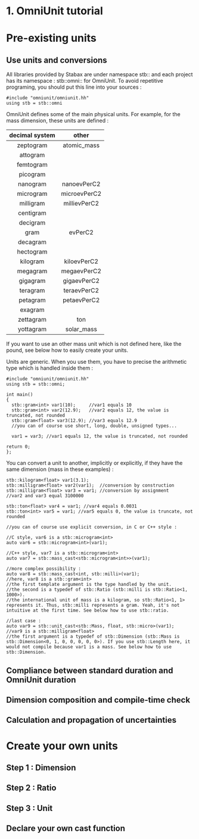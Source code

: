 # 1. OmniUnit tutorial #

# Pre-existing units #

## Use units and conversions ##

All libraries provided by Stabax are under namespace stb:: and each project has its namespace : stb::omni:: for OmniUnit. To avoid repetitive programing, you should put this line into your sources :

    #include "omniunit/omniunit.hh"
    using stb = stb::omni

OmniUnit defines some of the main physical units.
For example, for the mass dimension, these units are defined :

| **decimal system** | **other** |
| :---------------: | :-------: |
| zeptogram | atomic_mass |
| attogram | |
| femtogram | |
| picogram | |
| nanogram | nanoevPerC2 |
| microgram | microevPerC2 |
| milligram | millievPerC2 |
| centigram | |
| decigram | |
| gram | evPerC2 |
| decagram | |
| hectogram | |
| kilogram | kiloevPerC2 |
| megagram | megaevPerC2 |
| gigagram | gigaevPerC2 |
| teragram | teraevPerC2 |
| petagram | petaevPerC2 |
| exagram | |
| zettagram | ton |
| yottagram | solar_mass |

If you want to use an other mass unit which is not defined here, like the pound, see below how to easily create your units.

Units are generic. When you use them, you have to precise the arithmetic type which is handled inside them :

    #include "omniunit/omniunit.hh"
    using stb = stb::omni;

    int main()
    {
      stb::gram<int> var1(10);     //var1 equals 10
      stb::gram<int> var2(12.9);   //var2 equals 12, the value is truncated, not rounded
      stb::gram<float> var3(12.9); //var3 equals 12.9
      //you can of course use short, long, double, unsigned types...

      var1 = var3; //var1 equals 12, the value is truncated, not rounded

    return 0;
    };


You can convert a unit to another, implicitly or explicitly, if they have the same dimension (mass in these examples) :

    stb::kilogram<float> var1(3.1);
    stb::milligram<float> var2(var1);  //conversion by construction
    stb::milligram<float> var3 = var1; //conversion by assignment
    //var2 and var3 equal 3100000

    stb::ton<float> var4 = var1; //var4 equals 0.0031
    stb::ton<int> var5 = var1; //var5 equals 0, the value is truncate, not rounded

    //you can of course use explicit conversion, in C or C++ style :

    //C style, var6 is a stb::microgram<int>
    auto var6 = stb::microgram<int>(var1);

    //C++ style, var7 is a stb::microgram<int>
    auto var7 = stb::mass_cast<stb::microgram<int>>(var1);

    //more complex possibility :
    auto var8 = stb::mass_cast<int, stb::milli>(var1);
    //here, var8 is a stb::gram<int>
    //the first template argument is the type handled by the unit.
    //the second is a typedef of stb::Ratio (stb::milli is stb::Ratio<1, 1000>).
    //the international unit of mass is a kilogram, so stb::Ratio<1, 1> represents it. Thus, stb::milli represents a gram. Yeah, it's not intuitive at the first time. See below how to use stb::ratio.

    //last case :
    auto var9 = stb::unit_cast<stb::Mass, float, stb::micro>(var1);
    //var9 is a stb::milligram<float>
    //the first argument is a typedef of stb::Dimension (stb::Mass is stb::Dimension<0, 1, 0, 0, 0, 0, 0>). If you use stb::Length here, it would not compile because var1 is a mass. See below how to use stb::Dimension.


## Compliance between standard duration and OmniUnit duration ##

## Dimension composition and compile-time check ##

## Calculation and propagation of uncertainties ##

# Create your own units #

## Step 1 : Dimension ##

## Step 2 : Ratio ##

## Step 3 : Unit ##

## Declare your own cast function ##
